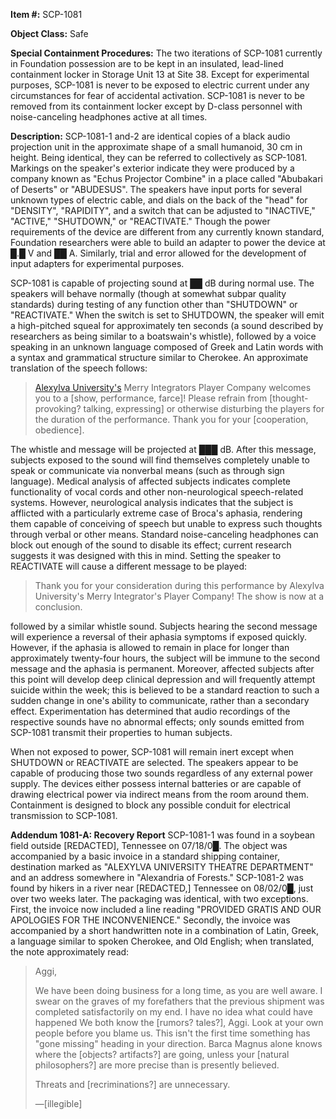 **Item #:** SCP-1081

**Object Class:** Safe

**Special Containment Procedures:** The two iterations of SCP-1081 currently in Foundation possession are to be kept in an insulated, lead-lined containment locker in Storage Unit 13 at Site 38. Except for experimental purposes, SCP-1081 is never to be exposed to electric current under any circumstances for fear of accidental activation. SCP-1081 is never to be removed from its containment locker except by D-class personnel with noise-canceling headphones active at all times.

**Description:** SCP-1081-1 and-2 are identical copies of a black audio projection unit in the approximate shape of a small humanoid, 30 cm in height. Being identical, they can be referred to collectively as SCP-1081. Markings on the speaker's exterior indicate they were produced by a company known as "Echus Projector Combine" in a place called "Abubakari of Deserts" or "ABUDESUS". The speakers have input ports for several unknown types of electric cable, and dials on the back of the "head" for "DENSITY", "RAPIDITY", and a switch that can be adjusted to "INACTIVE," "ACTIVE," "SHUTDOWN," or "REACTIVATE." Though the power requirements of the device are different from any currently known standard, Foundation researchers were able to build an adapter to power the device at █.█ V and ██ A. Similarly, trial and error allowed for the development of input adapters for experimental purposes.

SCP-1081 is capable of projecting sound at ██ dB during normal use. The speakers will behave normally (though at somewhat subpar quality standards) during testing of any function other than "SHUTDOWN" or "REACTIVATE." When the switch is set to SHUTDOWN, the speaker will emit a high-pitched squeal for approximately ten seconds (a sound described by researchers as being similar to a boatswain's whistle), followed by a voice speaking in an unknown language composed of Greek and Latin words with a syntax and grammatical structure similar to Cherokee. An approximate translation of the speech follows:

> [Alexylva University's](/wayward) Merry Integrators Player Company welcomes you to a \[show, performance, farce\]! Please refrain from \[thought-provoking? talking, expressing\] or otherwise disturbing the players for the duration of the performance. Thank you for your \[cooperation, obedience\].

The whistle and message will be projected at ███ dB. After this message, subjects exposed to the sound will find themselves completely unable to speak or communicate via nonverbal means (such as through sign language). Medical analysis of affected subjects indicates complete functionality of vocal cords and other non-neurological speech-related systems. However, neurological analysis indicates that the subject is afflicted with a particularly extreme case of Broca's aphasia, rendering them capable of conceiving of speech but unable to express such thoughts through verbal or other means. Standard noise-canceling headphones can block out enough of the sound to disable its effect; current research suggests it was designed with this in mind. Setting the speaker to REACTIVATE will cause a different message to be played:

> Thank you for your consideration during this performance by Alexylva University's Merry Integrator's Player Company! The show is now at a conclusion.

followed by a similar whistle sound. Subjects hearing the second message will experience a reversal of their aphasia symptoms if exposed quickly. However, if the aphasia is allowed to remain in place for longer than approximately twenty-four hours, the subject will be immune to the second message and the aphasia is permanent. Moreover, affected subjects after this point will develop deep clinical depression and will frequently attempt suicide within the week; this is believed to be a standard reaction to such a sudden change in one's ability to communicate, rather than a secondary effect. Experimentation has determined that audio recordings of the respective sounds have no abnormal effects; only sounds emitted from SCP-1081 transmit their properties to human subjects.

When not exposed to power, SCP-1081 will remain inert except when SHUTDOWN or REACTIVATE are selected. The speakers appear to be capable of producing those two sounds regardless of any external power supply. The devices either possess internal batteries or are capable of drawing electrical power via indirect means from the room around them. Containment is designed to block any possible conduit for electrical transmission to SCP-1081.

**Addendum 1081-A: Recovery Report** SCP-1081-1 was found in a soybean field outside \[REDACTED\], Tennessee on 07/18/0█. The object was accompanied by a basic invoice in a standard shipping container, destination marked as "ALEXYLVA UNIVERSITY THEATRE DEPARTMENT" and an address somewhere in "Alexandria of Forests." SCP-1081-2 was found by hikers in a river near \[REDACTED,\] Tennessee on 08/02/0█, just over two weeks later. The packaging was identical, with two exceptions. First, the invoice now included a line reading "PROVIDED GRATIS AND OUR APOLOGIES FOR THE INCONVENIENCE." Secondly, the invoice was accompanied by a short handwritten note in a combination of Latin, Greek, a language similar to spoken Cherokee, and Old English; when translated, the note approximately read:

> Aggi,
> 
> We have been doing business for a long time, as you are well aware. I swear on the graves of my forefathers that the previous shipment was completed satisfactorily on my end. I have no idea what could have happened We both know the \[rumors? tales?\], Aggi. Look at your own people before you blame us. This isn't the first time something has "gone missing" heading in your direction. Barca Magnus alone knows where the \[objects? artifacts?\] are going, unless your \[natural philosophers?\] are more precise than is presently believed.
> 
> Threats and \[recriminations?\] are unnecessary.
> 
> —\[illegible\]